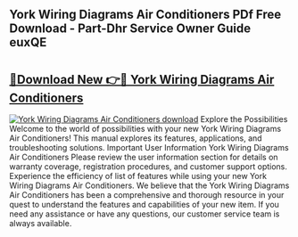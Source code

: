 ## York Wiring Diagrams Air Conditioners PDf Free Download - Part-Dhr Service Owner Guide euxQE

# <h2><a href="http://dfnx98.blite.top/?on=York+Wiring+Diagrams+Air+Conditioners">🔗Download New 👉🔴 York Wiring Diagrams Air Conditioners</a></h2>

[![York Wiring Diagrams Air Conditioners download](https://i.imgur.com/lujVjoI.png)](http://dfnx98.blite.top/?on=York+Wiring+Diagrams+Air+Conditioners)
Explore the Possibilities Welcome to the world of possibilities with your new York Wiring Diagrams Air Conditioners! This manual explores its features, applications, and troubleshooting solutions. Important User Information York Wiring Diagrams Air Conditioners Please review the user information section for details on warranty coverage, registration procedures, and customer support options. Experience the efficiency of list of features while using your new York Wiring Diagrams Air Conditioners. We believe that the York Wiring Diagrams Air Conditioners has been a comprehensive and thorough resource in your quest to understand the features and capabilities of your new item. If you need any assistance or have any questions, our customer service team is always available.
